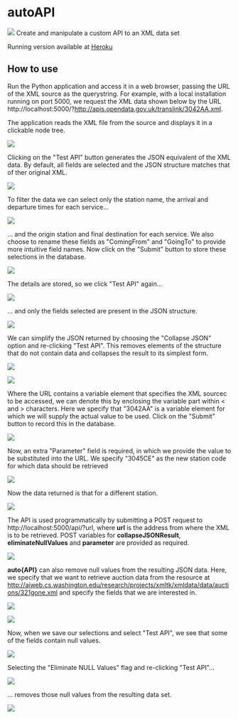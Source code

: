 # autoAPI
<kbd><img src="http://adrianmoore.net/autoAPI/images/01TitleBar.png"></kbd>
Create and manipulate a custom API to an XML data set

Running version available at <a href="http://autoapi-app.herokuapp.com?http://apis.opendatani.gov.uk/translink/3042AA.xml">Heroku</a>

## How to use

Run the Python application and access it in a web browser, passing the URL of the XML source as the querystring.  For example, with a local installation running on port 5000, we request the XML data shown below by the URL http://localhost:5000/?http://apis.opendata.gov.uk/translink/3042AA.xml.

The application reads the XML file from the source and displays it in a clickable node tree.

<kbd><img src="http://adrianmoore.net/autoAPI/images/02ShowClickableTree.png"></kbd>

Clicking on the "Test API" button generates the JSON equivalent of the XML data.  By default, all fields are selected and the JSON structure matches that of ther original XML. 

<kbd><img src="http://adrianmoore.net/autoAPI/images/03FullJSONResult.png"></kbd>

To filter the data we can select only the station name, the arrival and departure times for each service...

<kbd><img src="http://adrianmoore.net/autoAPI/images/04ChooseFields1.png"></kbd>

... and the origin station and final destination for each service.  We also choose to rename these fields as "ComingFrom" and "GoingTo" to provide more intuitive field names.  Now click on the "Submit" button to store these selections in the database.

<kbd><img src="http://adrianmoore.net/autoAPI/images/05ChooseFields2.png"></kbd>

The details are stored, so we click "Test API" again...

<kbd><img src="http://adrianmoore.net/autoAPI/images/06TestAPI.png"></kbd>

... and only the fields selected are present in the JSON structure. 

<kbd><img src="http://adrianmoore.net/autoAPI/images/07SelectedJSONResult.png"></kbd>

We can simplify the JSON returned by choosing the "Collapse JSON" option and re-clicking "Test API".  This removes elements of the structure that do not contain data and collapses the result to its simplest form.

<kbd><img src="http://adrianmoore.net/autoAPI/images/08SelectCollapseOption.png"></kbd>


<kbd><img src="http://adrianmoore.net/autoAPI/images/09CollapsedResult.png"></kbd>

Where the URL contains a variable element that specifies the XML sourcec to be accessed, we can denote this by enclosing the variable part within &lt; and &gt; characters.  Here we specify that "3042AA" is a variable element for which we will supply the actual value to be used.  Click on the "Submit" button to record this in the database.

<kbd><img src="http://adrianmoore.net/autoAPI/images/10Parameterise.png"></kbd>

Now, an extra "Parameter" field is required, in which we provide the value to be substituted into the URL.  We specify "3045CE" as the new station code for which data should be retrieved

<kbd><img src="http://adrianmoore.net/autoAPI/images/11SetParameter.png"></kbd>

Now the data returned is that for a different station.

<kbd><img src="http://adrianmoore.net/autoAPI/images/12DifferentResult.png"></kbd>

The API is used programmatically by submitting a POST request to http://localhost:5000/api/?url, where **url** is the address from where the XML is to be retrieved.  POST variables for **collapseJSONResult**, **eliminateNullValues** and **parameter**  are provided as required.

<kbd><img src="http://adrianmoore.net/autoAPI/images/13Postman.png"></kbd>

**auto{API}** can also remove null values from the resulting JSON data. Here, we specify that we want to retrieve auction data from the resource at http://aiweb.cs.washington.edu/research/projects/xmltk/xmldata/data/auctions/321gone.xml and specify the fields that we are interested in.

<kbd><img src="http://adrianmoore.net/autoAPI/images/14Auction1.png"></kbd>

<kbd><img src="http://adrianmoore.net/autoAPI/images/15Auction2.png"></kbd>

Now, when we save our selections and select "Test API", we see that some of the fields contain null values.

<kbd><img src="http://adrianmoore.net/autoAPI/images/16Auction3.png"></kbd>

Selecting the "Eliminate NULL Values" flag and re-clicking "Test API"...

<kbd><img src="http://adrianmoore.net/autoAPI/images/17Auction4.png"></kbd>

... removes those null values from the resulting data set.

<kbd><img src="http://adrianmoore.net/autoAPI/images/18Auction5.png"></kbd>
